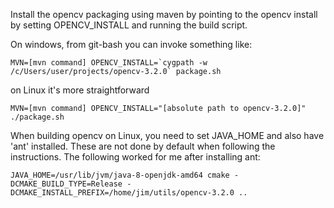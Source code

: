 
Install the opencv packaging using maven by pointing to the opencv install by setting OPENCV_INSTALL and running the build script.

On windows, from git-bash you can invoke something like:

```MVN=[mvn command] OPENCV_INSTALL=`cygpath -w /c/Users/user/projects/opencv-3.2.0` package.sh```

on Linux it's more straightforward

```MVN=[mvn command] OPENCV_INSTALL="[absolute path to opencv-3.2.0]" ./package.sh```

When building opencv on Linux, you need to set JAVA_HOME and also have 'ant' installed. These are not done by default when following the instructions. The following worked for me after installing ant:

```JAVA_HOME=/usr/lib/jvm/java-8-openjdk-amd64 cmake -DCMAKE_BUILD_TYPE=Release -DCMAKE_INSTALL_PREFIX=/home/jim/utils/opencv-3.2.0 ..```
